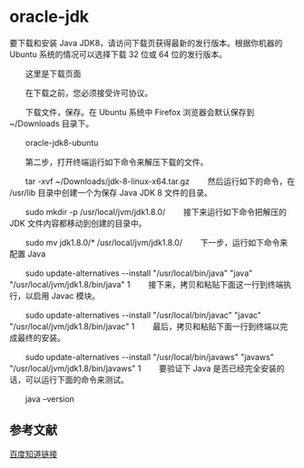 # oracle-jdk

要下载和安装 Java JDK8，请访问下载页获得最新的发行版本。根据你机器的 Ubuntu 系统的情况可以选择下载 32 位或 64 位的发行版本。

　　这里是下载页面

　　在下载之前，您必须接受许可协议。

　　下载文件，保存。在 Ubuntu 系统中 Firefox 浏览器会默认保存到 ~/Downloads 目录下。

　　oracle-jdk8-ubuntu

　　第二步，打开终端运行如下命令来解压下载的文件。

　　tar -xvf ~/Downloads/jdk-8-linux-x64.tar.gz
　　然后运行如下的命令，在 /usr/lib 目录中创建一个为保存 Java JDK 8 文件的目录。

　　sudo mkdir -p /usr/local/jvm/jdk1.8.0/
　　接下来运行如下命令把解压的 JDK 文件内容都移动到创建的目录中。

　　sudo mv jdk1.8.0/* /usr/local/jvm/jdk1.8.0/
　　下一步，运行如下命令来配置 Java

　　sudo update-alternatives --install "/usr/local/bin/java" "java" "/usr/local/jvm/jdk1.8/bin/java" 1
　　接下来，拷贝和粘贴下面这一行到终端执行，以启用 Javac 模块。

　　sudo update-alternatives --install "/usr/local/bin/javac" "javac" "/usr/local/jvm/jdk1.8/bin/javac" 1
　　最后，拷贝和粘贴下面一行到终端以完成最终的安装。

　　sudo update-alternatives --install "/usr/local/bin/javaws" "javaws" "/usr/local/jvm/jdk1.8/bin/javaws" 1
　　要验证下 Java 是否已经完全安装的话，可以运行下面的命令来测试。

　　java –version
## 参考文献

[百度知道链接](http://zhidao.baidu.com/link?url=UZ9M0i2BVm08yqxXvmPB-_l6cvErLyG8gHO4QM7qOjyhMM79RRi-AQPT9WA9PrfYaNHhQlLZVoLV4X_ufOscaroE1rCFb1pu0kgywI40qgq)
